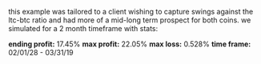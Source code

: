 this example was tailored to a client wishing to capture swings against the ltc-btc ratio and had more of a mid-long term prospect for both coins.
we simulated for a 2 month timeframe with stats:

**ending profit:** 17.45%
**max profit:** 22.05%
**max loss:** 0.528%
**time frame:** 02/01/28 - 03/31/19
